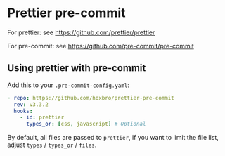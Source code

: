 # Prettier pre-commit

For prettier: see https://github.com/prettier/prettier

For pre-commit: see https://github.com/pre-commit/pre-commit

## Using prettier with pre-commit

Add this to your `.pre-commit-config.yaml`:

```yaml
- repo: https://github.com/hoxbro/prettier-pre-commit
  rev: v3.3.2
  hooks:
    - id: prettier
      types_or: [css, javascript] # Optional
```

By default, all files are passed to `prettier`, if you want to limit the
file list, adjust `types` / `types_or` / `files`.
